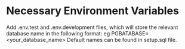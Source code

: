 # Necessary Environment Variables

Add .env.test and .env.development files, which will store the relevant database name in the following format: eg PGBATABASE=<your_database_name>
Default names can be found in setup.sql file.